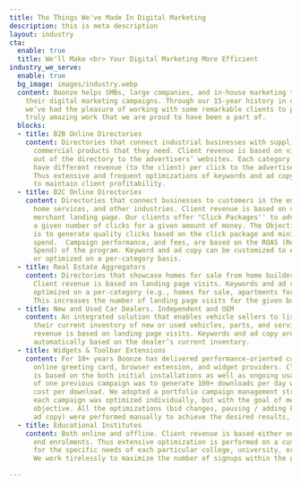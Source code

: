 ```yaml
---
title: The Things We've Made In Digital Marketing
description: this is meta description
layout: industry
cta:
  enable: true
  title: We'll Make <br> Your Digital Marketing More Efficient
industry_we_serve:
  enable: true
  bg_image: images/industry.webp
  content: Boonze helps SMBs, large companies, and in-house marketing teams manage
    their digital marketing campaigns. Through our 15-year history in digital marketing,
    we’ve had the pleasure of working with some remarkable clients to produce some
    truly amazing work that we are proud to have been a part of.
  blocks:
  - title: B2B Online Directories
    content: Directories that connect industrial businesses with suppliers of the
      commercial products that they need. Client revenue is based on visitors clicking
      out of the directory to the advertisers’ websites. Each category / listing may
      have different revenue (to the client) per click to the advertiser's website.
      Thus extensive and frequent optimizations of keywords and ad copy are required
      to maintain client profitability.
  - title: B2C Online Directories
    content: Directories that connect businesses to customers in the entertainment,
      home services, and other industries. Client revenue is based on viewing the
      merchant landing page. Our clients offer "Click Packages'' to advertisers -
      a given number of clicks for a given amount of money. The Objective of the campaign
      is to generate quality clicks based on the click package and minimizing the
      spend.  Campaign performance, and fees, are based on the ROAS (Return On Advertising
      Spend) of the program. Keyword and ad copy can be customized to each advertiser
      or optimized on a per-category basis.
  - title: Real Estate Aggregators
    content: Directories that showcase homes for sale from home builders and realtors.
      Client revenue is based on landing page visits. Keywords and ad copies are regularly
      optimized on a per-category (e.g., homes for sale, apartments for rent) basis.
      This increases the number of landing page visits for the given budget.
  - title: New and Used Car Dealers. Independent and OEM
    content: An integrated solution that enables vehicle sellers to list and promote
      their current inventory of new or used vehicles, parts, and services. Client
      revenue is based on landing page visits. Keywords and ad copy are generated
      automatically based on the dealer’s current inventory.
  - title: Widgets & Toolbar Extensions
    content: For 10+ years Boonze has delivered performance-oriented campaigns for
      online greeting card, browser extension, and widget providers. Client revenue
      is based on the both initial installations as well as ongoing usage. The objective
      of one previous campaign was to generate 100+ downloads per day within a predefined
      cost per download. We adopted a portfolio campaign management strategy, where
      each campaign was optimized individually, but with the goal of meeting the overall
      objective. All the optimizations (bid changes, pausing / adding keywords, changing
      ad copy) were performed manually to achieve the desired results, which we did.
  - title: Educational Institutes
    content: Both online and offline. Client revenue is based either on signups or
      end enrolments. Thus extensive optimization is performed on a customized basis
      for the specific needs of each particular college, university, or aggregator.
      We work tirelessly to maximize the number of signups within the given budget.

---
```

